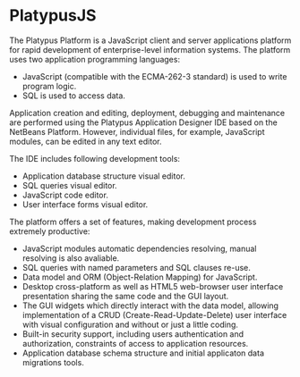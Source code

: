 # PlatypusJS
The Platypus Platform is a JavaScript client and server applications platform for rapid development of enterprise-level information systems.
The platform uses two application programming languages:
* JavaScript (compatible with the ECMA-262-3 standard) is used to write program logic.
* SQL is used to access data.

Application creation and editing, deployment, debugging and maintenance are performed using the Platypus Application Designer IDE based on the NetBeans Platform. However, individual files, for example, JavaScript modules, can be edited in any text editor.

The IDE includes following development tools:

* Application database structure visual editor.
* SQL queries visual editor.
* JavaScript code editor.
* User interface forms visual editor.

The platform offers a set of features, making development process extremely productive:
* JavaScript modules automatic dependencies resolving, manual resolving is also avaliable.
* SQL queries with named parameters and SQL clauses re-use.
* Data model and ORM (Object-Relation Mapping) for JavaScript.
* Desktop cross-platform as well as HTML5 web-browser user interface presentation sharing the same code and the GUI layout.
* The GUI widgets which directly interact with the data model, allowing implementation of a CRUD (Create-Read-Update-Delete) user interface with visual configuration and without or just a little coding.
* Built-in security support, including users authentication and authorization, constraints of access to application resources.
* Application database schema structure and initial applicaton data migrations tools.
